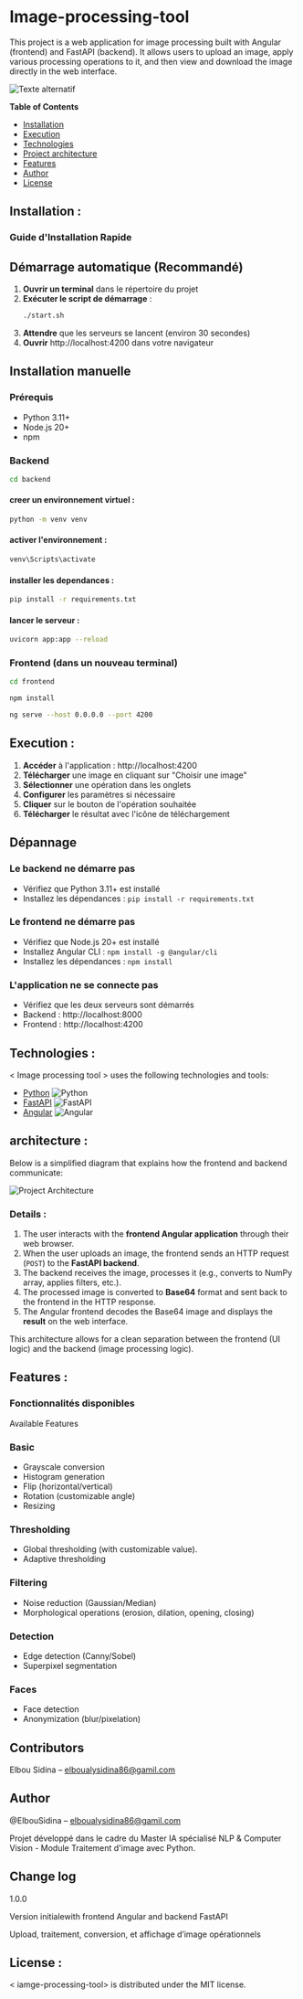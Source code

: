 # Image-processing-tool

This project is a web application for image processing built with Angular (frontend) and FastAPI (backend). It allows users to upload an image, apply various processing operations to it, and then view and download the image directly in the web interface.


![Texte alternatif](img/main.png)


**Table of Contents**

- [Installation](#installation)
- [Execution](#execution)
- [Technologies](#technologies)
- [Project architecture](#architecture)
- [Features](#features)
- [Author](#author)
- [License](#license)

## Installation :    
### Guide d'Installation Rapide

## Démarrage automatique (Recommandé)

1. **Ouvrir un terminal** dans le répertoire du projet
2. **Exécuter le script de démarrage** :
   ```bash
   ./start.sh
   ```
3. **Attendre** que les serveurs se lancent (environ 30 secondes)
4. **Ouvrir** http://localhost:4200 dans votre navigateur

## Installation manuelle

### Prérequis
- Python 3.11+
- Node.js 20+
- npm

### Backend

```bash
cd backend
```

#### creer un environnement virtuel : 

```bash
python -m venv venv
```
#### activer l'environnement : 

```bash
venv\Scripts\activate
```
#### installer les dependances : 

```bash
pip install -r requirements.txt
```

#### lancer le serveur : 

```bash
uvicorn app:app --reload
```

### Frontend (dans un nouveau terminal)
```bash
cd frontend
```


```bash
npm install
```


```bash
ng serve --host 0.0.0.0 --port 4200
```

## Execution : 

1. **Accéder** à l'application : http://localhost:4200
2. **Télécharger** une image en cliquant sur "Choisir une image"
3. **Sélectionner** une opération dans les onglets
4. **Configurer** les paramètres si nécessaire
5. **Cliquer** sur le bouton de l'opération souhaitée
6. **Télécharger** le résultat avec l'icône de téléchargement


## Dépannage

### Le backend ne démarre pas
- Vérifiez que Python 3.11+ est installé
- Installez les dépendances : `pip install -r requirements.txt`

### Le frontend ne démarre pas
- Vérifiez que Node.js 20+ est installé
- Installez Angular CLI : `npm install -g @angular/cli`
- Installez les dépendances : `npm install`

### L'application ne se connecte pas
- Vérifiez que les deux serveurs sont démarrés
- Backend : http://localhost:8000
- Frontend : http://localhost:4200



## Technologies : 

< Image processing tool > uses the following technologies and tools:

- [Python](https://www.python.org/) ![Python](https://img.shields.io/badge/python-3670A0?style=for-the-badge&logo=python&logoColor=ffdd54)
- [FastAPI](https://fastapi.tiangolo.com/) ![FastAPI](https://img.shields.io/badge/fastapi-005571?style=for-the-badge&logo=fastapi&logoColor=white)
- [Angular](https://angular.io/) ![Angular](https://img.shields.io/badge/angular-DD0031?style=for-the-badge&logo=angular&logoColor=white)




## architecture :

Below is a simplified diagram that explains how the frontend and backend communicate:

![Project Architecture](img/project-architecture.png)

### Details : 

1. The user interacts with the **frontend Angular application** through their web browser.
2. When the user uploads an image, the frontend sends an HTTP request (`POST`) to the **FastAPI backend**.
3. The backend receives the image, processes it (e.g., converts to NumPy array, applies filters, etc.).
4. The processed image is converted to **Base64** format and sent back to the frontend in the HTTP response.
5. The Angular frontend decodes the Base64 image and displays the **result** on the web interface.

This architecture allows for a clean separation between the frontend (UI logic) and the backend (image processing logic).




## Features : 



### Fonctionnalités disponibles



Available Features
### Basic
- Grayscale conversion
- Histogram generation
- Flip (horizontal/vertical)
- Rotation (customizable angle)
- Resizing

### Thresholding
- Global thresholding (with customizable value).
- Adaptive thresholding


### Filtering
- Noise reduction (Gaussian/Median)
- Morphological operations (erosion, dilation, opening, closing)

### Detection
- Edge detection (Canny/Sobel)
- Superpixel segmentation

### Faces
- Face detection
- Anonymization (blur/pixelation)


## Contributors
Elbou Sidina – elboualysidina86@gamil.com

## Author
@ElbouSidina – elboualysidina86@gamil.com

Projet développé dans le cadre du Master IA spécialisé NLP & Computer Vision - Module Traitement d'image avec Python.

## Change log
1.0.0

Version initialewith frontend Angular and backend FastAPI

Upload, traitement, conversion, et affichage d’image opérationnels



## License : 

< iamge-processing-tool> is distributed under the MIT license.






